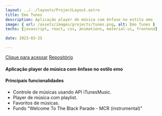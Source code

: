 ```yaml
---
layout: ../../layouts/ProjectLayout.astro
title: Emo Tunes
description: Aplicação player de música com ênfase no estilo emo
image: { url: /assets/images/projects/tunes.png, alt: Emo Tunes }
techs: [javascript, react, css, animations, material-ui, frontend]

date: 2023-03-25

---
```

[Clique para acessar](https://tunes.jhonatec.dev/ "Emo Tunes") [Repositório](https://github.com/jhonatec-dev/tunes "GitHub")

#### Aplicação player de música com ênfase no estilo emo

#### Principais funcionalidades
- Controle de músicas usando API iTunesMusic.
- Player de música com playlist.
- Favoritos de músicas.
- Fundo "Welcome To The Black Parade - MCR (instrumental)"
